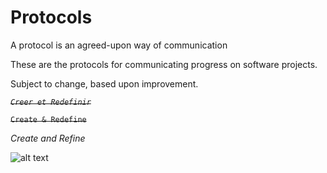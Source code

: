 # Protocols
A protocol is an agreed-upon way of communication

These are the protocols for communicating progress on software projects.


Subject to change, based upon improvement.

*~~`Creer et Redefinir`~~*

~~`Create & Redefine`~~

*Create and Refine*



![alt text][logo]

[logo]: http://www.wallquotes.com/sites/default/files/styles/uc_canvas/public/arts0164-94.png?itok=XruZUAfU "Trésor, Creer et Définir"
